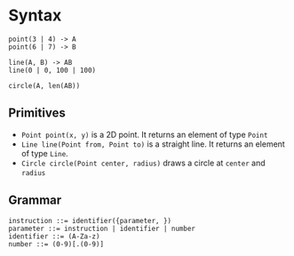 # Syntax

```
point(3 | 4) -> A
point(6 | 7) -> B

line(A, B) -> AB
line(0 | 0, 100 | 100)

circle(A, len(AB))
```

## Primitives
* `Point point(x, y)` is a 2D point. It returns an element of type `Point`
* `Line line(Point from, Point to)` is a straight line. It returns an element of type `Line`.
* `Circle circle(Point center, radius)` draws a circle at `center` and `radius`

## Grammar
```
instruction ::= identifier({parameter, })
parameter ::= instruction | identifier | number
identifier ::= (A-Za-z)
number ::= (0-9)[.(0-9)]
```